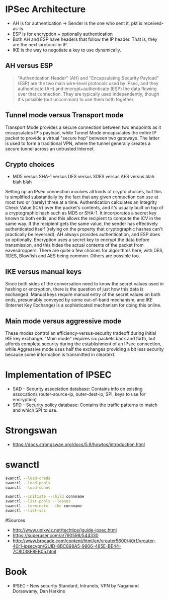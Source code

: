 # IPSec Architecture

* AH is for authentication
   -> Sender is the one who sent it, pkt is received-as-is.
* ESP is for encryption + optionally authentication
* Both AH and ESP have headers that follow the IP header.
  That is, they are the next-protocol in IP.
* IKE is the way to negotiate a key to use dynamically.


## AH versus ESP

> "Authentication Header" (AH) and "Encapsulating Security Payload" (ESP) are the
> two main wire-level protocols used by IPsec, and they authenticate (AH) and
> encrypt+authenticate (ESP) the data flowing over that connection. They are
> typically used independently, though it's possible (but uncommon) to use them
> both together.

## Tunnel mode versus Transport mode

Transport Mode provides a secure connection between two endpoints as it
encapsulates IP's payload, while Tunnel Mode encapsulates the entire IP packet
to provide a virtual "secure hop" between two gateways. The latter is used to
form a traditional VPN, where the tunnel generally creates a secure tunnel
across an untrusted Internet.


## Crypto choices

* MD5 versus SHA-1 versus DES versus 3DES versus AES versus blah blah blah

Setting up an IPsec connection involves all kinds of crypto choices, but this
is simplified substantially by the fact that any given connection can use at
most two or (rarely) three at a time.  Authentication calculates an Integrity
Check Value (ICV) over the packet's contents, and it's usually built on top of
a cryptographic hash such as MD5 or SHA-1. It incorporates a secret key known
to both ends, and this allows the recipient to compute the ICV in the same way.
If the recipient gets the same value, the sender has effectively authenticated
itself (relying on the property that cryptographic hashes can't practically be
reversed). AH always provides authentication, and ESP does so optionally.
Encryption uses a secret key to encrypt the data before transmission, and this
hides the actual contents of the packet from eavesdroppers. There are quite a
few choices for algorithms here, with DES, 3DES, Blowfish and AES being common.
Others are possible too.

## IKE versus manual keys

Since both sides of the conversation need to know the secret values used in
hashing or encryption, there is the question of just how this data is
exchanged. Manual keys require manual entry of the secret values on both ends,
presumably conveyed by some out-of-band mechanism, and IKE (Internet Key
Exchange) is a sophisticated mechanism for doing this online.

## Main mode versus aggressive mode

These modes control an efficiency-versus-security tradeoff during initial IKE
key exchange. "Main mode" requires six packets back and forth, but affords
complete security during the establishment of an IPsec connection, while
Aggressive mode uses half the exchanges providing a bit less security because
some information is transmitted in cleartext.



# Implementation of IPSEC

* SAD - Security association database: Contains info on existing assocations
  (outer-source-ip, outer-dest-ip, SPI, keys to use for encryption)
* SPD - Security policy database: Contains the traffic patterns to match
  and which SPI to use.


# Strongswan

* https://docs.strongswan.org/docs/5.9/howtos/introduction.html

# swanctl

```sh
swanctl --load-creds
swanctl --load-pools
swanctl --load-conns

swanctl --initiate --child connname
swanctl --list-pools --leases
swanctl --terminate --ike connname
swanctl --list-sas


```



#Sources

* http://www.unixwiz.net/techtips/iguide-ipsec.html
* https://superuser.com/a/790598/544330
* http://www.brocade.com/content/html/en/vrouter5600/40r1/vrouter-40r1-ipsecvpn/GUID-8BC898A5-9906-485E-BE44-7C8D38E8EB05.html

# Book

* IPSEC - New security Standard, Intranets, VPN by Naganand Doraswamy, Dan Harkins
